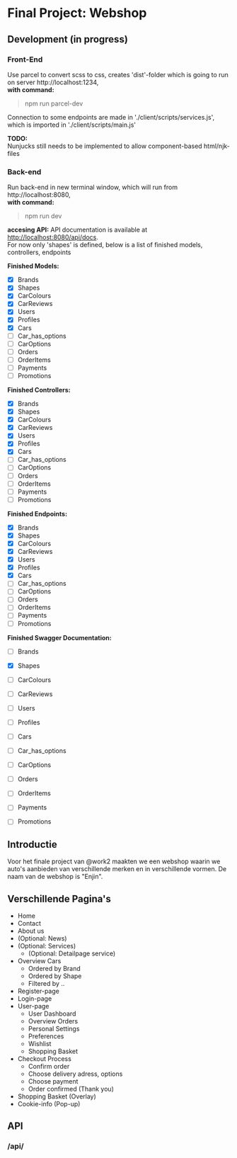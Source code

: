 # Final Project: Webshop

## Development (in progress)
### Front-End
Use parcel to convert scss to css, creates 'dist'-folder which is going to run on server http://localhost:1234,  
**with command:**
> npm run parcel-dev

Connection to some endpoints are made in './client/scripts/services.js', which is imported in './client/scripts/main.js'  

**TODO:**  
Nunjucks still needs to be implemented to allow component-based html/njk-files

### Back-end
Run back-end in new terminal window, which will run from http://localhost:8080,  
**with command:**
> npm run dev

**accesing API:**
API documentation is available at [http://localhost:8080/api/docs](http://localhost:8080/api/docs).  
For now only 'shapes' is defined, below is a list of finished models, controllers, endpoints

**Finished Models:**  
- [x] Brands
- [x] Shapes
- [x] CarColours
- [x] CarReviews
- [x] Users
- [x] Profiles
- [x] Cars
- [ ] Car_has_options
- [ ] CarOptions
- [ ] Orders
- [ ] OrderItems
- [ ] Payments
- [ ] Promotions  

**Finished Controllers:**  
- [x] Brands
- [x] Shapes
- [x] CarColours
- [x] CarReviews
- [x] Users
- [x] Profiles
- [x] Cars
- [ ] Car_has_options
- [ ] CarOptions
- [ ] Orders
- [ ] OrderItems
- [ ] Payments
- [ ] Promotions  
  
**Finished Endpoints:**  
- [x] Brands
- [x] Shapes
- [x] CarColours
- [x] CarReviews
- [x] Users
- [x] Profiles
- [x] Cars
- [ ] Car_has_options
- [ ] CarOptions
- [ ] Orders
- [ ] OrderItems
- [ ] Payments
- [ ] Promotions  
  
**Finished Swagger Documentation:**  
- [ ] Brands
- [x] Shapes
- [ ] CarColours
- [ ] CarReviews
- [ ] Users
- [ ] Profiles
- [ ] Cars
- [ ] Car_has_options
- [ ] CarOptions
- [ ] Orders
- [ ] OrderItems
- [ ] Payments
- [ ] Promotions




## Introductie
Voor het finale project van @work2 maakten we  een webshop waarin we auto's aanbieden van verschillende merken en in verschillende vormen. 
De naam van de webshop is "Enjin".

## Verschillende Pagina's
* Home
* Contact
* About us
* (Optional: News)
* (Optional: Services)
    * (Optional: Detailpage service)
* Overview Cars
    * Ordered by Brand
    * Ordered by Shape
    * Filtered by ..
* Register-page
* Login-page
* User-page
    * User Dashboard
    * Overview Orders
    * Personal Settings
    * Preferences
    * Wishlist
    * Shopping Basket
* Checkout Process
    * Confirm order
    * Choose delivery adress, options
    * Choose payment
    * Order confirmed (Thank you)
* Shopping Basket (Overlay)
* Cookie-info (Pop-up)




## API

### /api/

